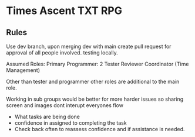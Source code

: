 # Times Ascent TXT RPG
## Rules
Use dev branch, upon merging dev with main create pull request for approval of all people involved. testing locally.

Assumed Roles: 
Primary Programmer: 2
Tester
Reviewer
Coordinator (Time Management)

Other than tester and programmer other roles are additional to the main role.

Working in sub groups would be better for more harder issues so sharing screen and images dont interupt everyones flow

- What tasks are being done
- confidence in assigned to completing the task
- Check back often to reassess confidence and if assistance is needed.
